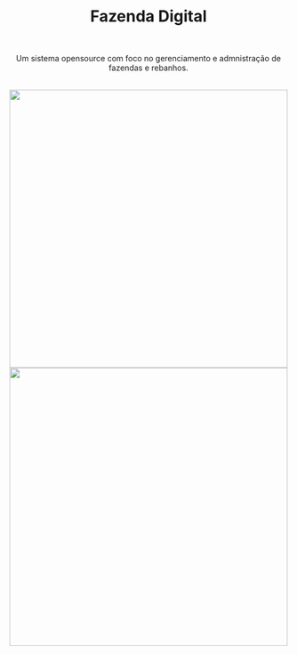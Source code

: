 <h1 align="center"> Fazenda Digital</h1>
<br>
<div align="center">
<p>Um sistema opensource com foco no gerenciamento e admnistração de fazendas e rebanhos.</p>
</div>
<br>
<div align= center>
<img src="https://user-images.githubusercontent.com/53381041/219222696-a040fe71-3794-4dbf-ac5e-cd7e1f4436b6.png" width="500px"/>
<img src="https://user-images.githubusercontent.com/53381041/219222850-3ec7a2b1-4411-46cc-bc5d-6999fab2916b.png" width="500px"/>
</div>
